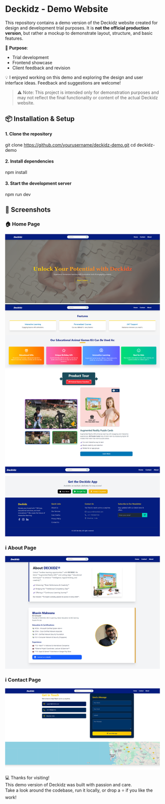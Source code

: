 # Deckidz - Demo Website

This repository contains a demo version of the Deckidz website created for design and development trial purposes. It is **not the official production version**, but rather a mockup to demonstrate layout, structure, and basic features.

🔧 **Purpose**:
- Trial development
- Frontend showcase
- Client feedback and revision

💡 I enjoyed working on this demo and exploring the design and user interface ideas. Feedback and suggestions are welcome!

> ⚠️ Note: This project is intended only for demonstration purposes and may not reflect the final functionality or content of the actual Deckidz website.


## 📦 Installation & Setup 

#### 1. Clone the repository
git clone https://github.com/yourusername/deckidz-demo.git
cd deckidz-demo

#### 2. Install dependencies
npm install

#### 3. Start the development server
npm run dev


## 📸 Screenshots

### 🏠 Home Page
![Home Page](public/screenshots/home1.png)
![Home Page](public/screenshots/home2.png)
![Home Page](public/screenshots/home3.png)
![Home Page](public/screenshots/home4.png)

### ℹ️ About Page
![About Page](public/screenshots/about.png)

### ℹ️ Contact Page
![Contact Page](public/screenshots/contact.png)


💻 Thanks for visiting!  
This demo version of Deckidz was built with passion and care.  
Take a look around the codebase, run it locally, or drop a ⭐️ if you like the work!


